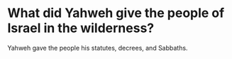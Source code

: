 # What did Yahweh give the people of Israel in the wilderness?

Yahweh gave the people his statutes, decrees, and Sabbaths.
